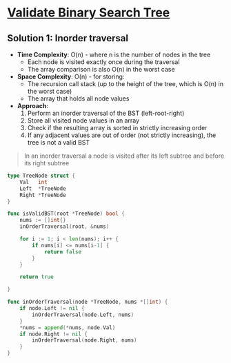 # [Validate Binary Search Tree](https://leetcode.com/problems/validate-binary-search-tree/)

## Solution 1: Inorder traversal
- **Time Complexity**: O(n) - where n is the number of nodes in the tree
  - Each node is visited exactly once during the traversal
  - The array comparison is also O(n) in the worst case
- **Space Complexity**: O(n) - for storing:
  - The recursion call stack (up to the height of the tree, which is O(n) in the worst case)
  - The array that holds all node values
- **Approach**:
  1. Perform an inorder traversal of the BST (left-root-right)
  2. Store all visited node values in an array
  3. Check if the resulting array is sorted in strictly increasing order
  4. If any adjacent values are out of order (not strictly increasing), the tree is not a valid BST


> In an inorder traversal a node is visited after its left subtree and before its right subtree


```go
type TreeNode struct {
	Val   int
	Left  *TreeNode
	Right *TreeNode
}

func isValidBST(root *TreeNode) bool {
	nums := []int{}
	inOrderTraversal(root, &nums)

	for i := 1; i < len(nums); i++ {
		if nums[i] <= nums[i-1] {
			return false
		}
	}

	return true

}

func inOrderTraversal(node *TreeNode, nums *[]int) {
	if node.Left != nil {
		inOrderTraversal(node.Left, nums)
	}
	*nums = append(*nums, node.Val)
	if node.Right != nil {
		inOrderTraversal(node.Right, nums)
	}
}

```
